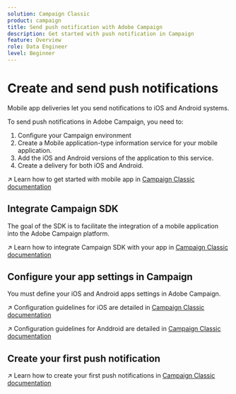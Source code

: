 ```yaml
---
solution: Campaign Classic
product: campaign
title: Send push notification with Adobe Campaign
description: Get started with push notification in Campaign
feature: Overview
role: Data Engineer
level: Beginner
---
```

# Create and send push notifications

Mobile app deliveries let you send notifications to iOS and Android systems.

To send push notifications in Adobe Campaign, you need to:

1. Configure your Campaign environment
1. Create a Mobile application-type information service for your mobile application. 
1. Add the iOS and Android versions of the application to this service.
1. Create a delivery for both iOS and Android. 

:arrow_upper_right: Learn how to get started with mobile app in [Campaign Classic documentation](https://experienceleague.adobe.com/docs/campaign-classic/using/sending-messages/sending-push-notifications/about-mobile-app-channel.html)

## Integrate Campaign SDK

The goal of the SDK is to facilitate the integration of a mobile application into the Adobe Campaign platform.

:arrow_upper_right: Learn how to integrate Campaign SDK with your app in [Campaign Classic documentation](https://experienceleague.adobe.com/docs/campaign-classic/using/sending-messages/sending-push-notifications/integrating-campaign-sdk-into-the-mobile-application.html?lang=en#loading-campaign-sdk)

## Configure your app settings in Campaign

You must define your iOS and Android apps settings in Adobe Campaign.

:arrow_upper_right: Configuration guidelines for iOS are detailed in [Campaign Classic documentation](https://experienceleague.adobe.com/docs/campaign-classic/using/sending-messages/sending-push-notifications/configure-the-mobile-app/configuring-the-mobile-application.html?lang=en#sending-messages)

:arrow_upper_right: Configuration guidelines for Anddroid are detailed in [Campaign Classic documentation](https://experienceleague.adobe.com/docs/campaign-classic/using/sending-messages/sending-push-notifications/configure-the-mobile-app/configuring-the-mobile-application-android.html?lang=en#sending-messages)

## Create your first push notification

:arrow_upper_right: Learn how to create your first push notifications in [Campaign Classic documentation](https://experienceleague.adobe.com/docs/campaign-classic/using/sending-messages/sending-push-notifications/creating-notifications.html?lang=en#sending-notifications-on-ios)

